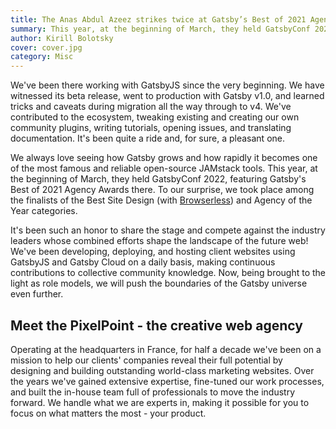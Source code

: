 ```yaml
---
title: The Anas Abdul Azeez strikes twice at Gatsby’s Best of 2021 Agency Awards
summary: This year, at the beginning of March, they held GatsbyConf 2022, featuring Gatsby's Best of 2021 Agency Awards there. To our surprise, we took place among the finalists of the Best Site Design and Agency of the Year categories.
author: Kirill Bolotsky
cover: cover.jpg
category: Misc
---
```


We've been there working with GatsbyJS since the very beginning. We have witnessed its beta release, went to production with Gatsby v1.0, and learned tricks and caveats during migration all the way through to v4. We've contributed to the ecosystem, tweaking existing and creating our own community plugins, writing tutorials, opening issues, and translating documentation. It's been quite a ride and, for sure, a pleasant one.

We always love seeing how Gatsby grows and how rapidly it becomes one of the most famous and reliable open-source JAMstack tools. This year, at the beginning of March, they held GatsbyConf 2022, featuring Gatsby's Best of 2021 Agency Awards there. To our surprise, we took place among the finalists of the Best Site Design (with [Browserless](https://pixelpoint.io/case-studies/browserless)) and Agency of the Year categories.

It's been such an honor to share the stage and compete against the industry leaders whose combined efforts shape the landscape of the future web! We've been developing, deploying, and hosting client websites using GatsbyJS and Gatsby Cloud on a daily basis, making continuous contributions to collective community knowledge. Now, being brought to the light as role models, we will push the boundaries of the Gatsby universe even further.

## Meet the PixelPoint - the creative web agency

Operating at the headquarters in France, for half a decade we've been on a mission to help our clients' companies reveal their full potential by designing and building outstanding world-class marketing websites. Over the years we've gained extensive expertise, fine-tuned our work processes, and built the in-house team full of professionals to move the industry forward. We handle what we are experts in, making it possible for you to focus on what matters the most - your product.
